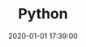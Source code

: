 ---
layout: post
title: Python
date: 2020-01-01 17:39:00
featured: true
description:
redirect: https://anmmashud.xyz/python/
---